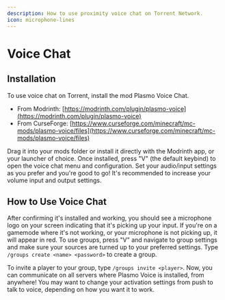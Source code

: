 ```yaml
---
description: How to use proximity voice chat on Torrent Network.
icon: microphone-lines
---
```


# Voice Chat

## Installation

To use voice chat on Torrent, install the mod Plasmo Voice Chat.

* From Modrinth: [https://modrinth.com/plugin/plasmo-voice](https://modrinth.com/plugin/plasmo-voice)
* From CurseForge: [https://www.curseforge.com/minecraft/mc-mods/plasmo-voice/files](https://www.curseforge.com/minecraft/mc-mods/plasmo-voice/files)

Drag it into your mods folder or install it directly with the Modrinth app, or your launcher of choice. Once installed, press "V" (the default keybind) to open the voice chat menu and configuration. Set your audio/input settings as you prefer and you're good to go! It's recommended to increase your volume input and output settings.

## How to Use Voice Chat

After confirming it's installed and working, you should see a microphone logo on your screen indicating that it's picking up your input. If you're on a gamemode where it's not working, or your microphone is not picking up, it will appear in red. To use groups, press "V" and navigate to group settings and make sure your sources are turned up to your preferred settings. Type `/groups create <name> <password>` to create a group.

To invite a player to your group, type `/groups invite <player>`. Now, you can communicate on all servers where Plasmo Voice is installed, from anywhere! You may want to change your activation settings from push to talk to voice, depending on how you want it to work.
